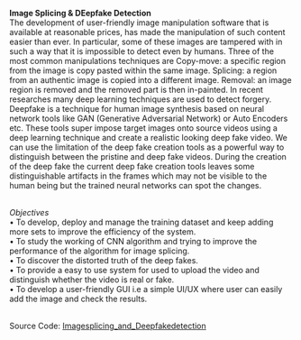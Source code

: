 **Image Splicing & DEepfake Detection**
<br>The development of user-friendly image manipulation software that is available at reasonable prices, has made the manipulation of such content easier than ever. In particular, some of these images are tampered with in such a way that it is impossible to detect even by humans. Three of the most common manipulations techniques are Copy-move: a specific region from the image is copy pasted within the same image. Splicing: a region from an authentic image is copied into a different image. Removal: an image region is removed and the removed part is then in-painted. In recent researches many deep learning techniques are used to detect forgery.
Deepfake is a technique for human image synthesis based on neural network tools like GAN (Generative Adversarial Network) or Auto Encoders etc. These tools super impose target images onto source videos using a deep learning technique and create a realistic looking deep fake video. We can use the limitation of the deep fake creation tools as a powerful way to distinguish between the pristine and deep fake videos. During the creation of the deep fake the current deep fake creation tools leaves some distinguishable artifacts in the frames which may not be visible to the human being but the trained neural networks can spot the changes. 

<br>*Objectives*
<br>•	To develop, deploy and manage the training dataset and keep adding more sets to improve the efficiency of the system.
<br>•	To study the working of CNN algorithm and trying to improve the performance of the algorithm for image splicing.
<br>•	To discover the distorted truth of the deep fakes.
<br>•	To provide a easy to use system for used to upload the video and distinguish whether the video is real or fake.
<br>•	To develop a user-friendly GUI i.e a simple UI/UX where user can easily add the image and check the results.


<br>Source Code: [Imagesplicing_and_Deepfakedetection](https://mega.nz/folder/hk400IRD#YTPQEPy42bEUGgePB_mOPw)
